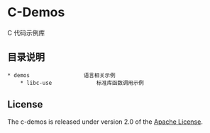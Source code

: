 # C-Demos

C 代码示例库

## 目录说明

    * demos                 语言相关示例
        * libc-use              标准库函数调用示例

## License

The c-demos is released under version 2.0 of the [Apache License][].

[Apache License]: http://www.apache.org/licenses/LICENSE-2.0
